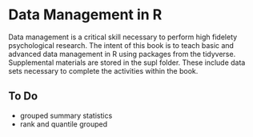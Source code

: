 # Data Management in R
Data management is a critical skill necessary to perform high fidelety psychological research. The intent of this book is to teach basic and advanced data management in R using packages from the tidyverse. Supplemental materials are stored in the supl folder. These include data sets necessary to complete the activities within the book. 

## To Do
- grouped summary statistics
- rank and quantile grouped
